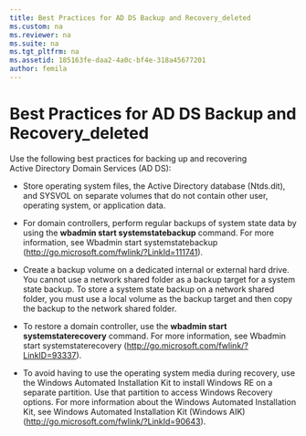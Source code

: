 ```yaml
---
title: Best Practices for AD DS Backup and Recovery_deleted
ms.custom: na
ms.reviewer: na
ms.suite: na
ms.tgt_pltfrm: na
ms.assetid: 185163fe-daa2-4a0c-bf4e-318a45677201
author: femila
---
```

# Best Practices for AD DS Backup and Recovery_deleted
Use the following best practices for backing up and recovering Active Directory Domain Services \(AD DS\):  
  
-   Store operating system files, the Active Directory database \(Ntds.dit\), and SYSVOL on separate volumes that do not contain other user, operating system, or application data.  
  
-   For domain controllers, perform regular backups of system state data by using the **wbadmin start systemstatebackup** command. For more information, see Wbadmin start systemstatebackup \([http:\/\/go.microsoft.com\/fwlink\/?LinkId\=111741](http://go.microsoft.com/fwlink/?LinkId=111741)\).  
  
-   Create a backup volume on a dedicated internal or external hard drive. You cannot use a network shared folder as a backup target for a system state backup. To store a system state backup on a network shared folder, you must use a local volume as the backup target and then copy the backup to the network shared folder.  
  
-   To restore a domain controller, use the **wbadmin start systemstaterecovery** command. For more information, see Wbadmin start systemstaterecovery \([http:\/\/go.microsoft.com\/fwlink\/?LinkID\=93337](http://go.microsoft.com/fwlink/?LinkID=93337)\).  
  
-   To avoid having to use the operating system media during recovery, use the Windows Automated Installation Kit to install Windows RE on a separate partition. Use that partition to access Windows Recovery options. For more information about the Windows Automated Installation Kit, see Windows Automated Installation Kit \(Windows AIK\) \([http:\/\/go.microsoft.com\/fwlink\/?LinkId\=90643](http://go.microsoft.com/fwlink/?LinkId=90643)\).  
  
